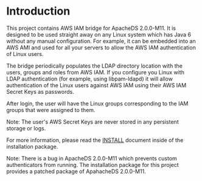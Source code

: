 Introduction
============

This project contains AWS IAM bridge for ApacheDS 2.0.0-M11. It is designed to be used
straight away on any Linux system which has Java 6 without any manual configuration. For example, it can be embedded into
an AWS AMI and used for all your servers to allow the AWS IAM authentication of Linux users.

The bridge periodically populates the LDAP directory location with the users, groups and roles from AWS IAM. If you configure
you Linux with LDAP authentication (for example, using libpam-ldapd) it will allow authentication of the Linux users against
AWS IAM using their AWS IAM Secret Keys as passwords.

After login, the user will have the Linux groups corresponding to the IAM groups that were assigned to them.

Note: The user's AWS Secret Keys are never stored in any persistent storage or logs.

For more information, please read the [INSTALL](INSTALL.md) document inside of the installation package.

Note: There is a bug in ApacheDS 2.0.0-M11 which prevents custom authenticators from running. The installation package
for this project provides a patched package of ApahacheDS 2.0.0-M11.

